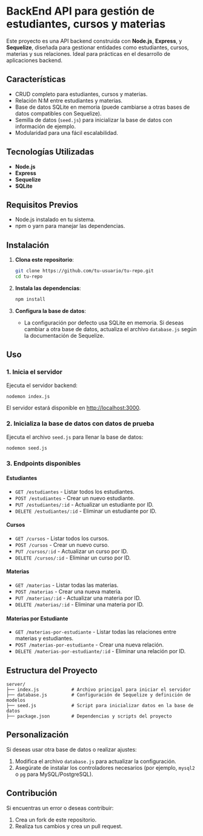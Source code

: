 
# BackEnd API para gestión de estudiantes, cursos y materias

Este proyecto es una API backend construida con **Node.js**, **Express**, y **Sequelize**, diseñada para gestionar entidades como estudiantes, cursos, materias y sus relaciones. Ideal para prácticas en el desarrollo de aplicaciones backend.

## Características

- CRUD completo para estudiantes, cursos y materias.
- Relación N:M entre estudiantes y materias.
- Base de datos SQLite en memoria (puede cambiarse a otras bases de datos compatibles con Sequelize).
- Semilla de datos (`seed.js`) para inicializar la base de datos con información de ejemplo.
- Modularidad para una fácil escalabilidad.

## Tecnologías Utilizadas

- **Node.js**
- **Express**
- **Sequelize**
- **SQLite**

## Requisitos Previos

- Node.js instalado en tu sistema.
- npm o yarn para manejar las dependencias.

## Instalación

1. **Clona este repositorio**:
   ```bash
   git clone https://github.com/tu-usuario/tu-repo.git
   cd tu-repo
   ```

2. **Instala las dependencias**:
   ```bash
   npm install
   ```

3. **Configura la base de datos**:
   - La configuración por defecto usa SQLite en memoria. Si deseas cambiar a otra base de datos, actualiza el archivo `database.js` según la documentación de Sequelize.

## Uso

### 1. Inicia el servidor
Ejecuta el servidor backend:
```bash
nodemon index.js
```
El servidor estará disponible en [http://localhost:3000](http://localhost:3000).

### 2. Inicializa la base de datos con datos de prueba
Ejecuta el archivo `seed.js` para llenar la base de datos:
```bash
nodemon seed.js
```

### 3. Endpoints disponibles
#### **Estudiantes**
- `GET /estudiantes` - Listar todos los estudiantes.
- `POST /estudiantes` - Crear un nuevo estudiante.
- `PUT /estudiantes/:id` - Actualizar un estudiante por ID.
- `DELETE /estudiantes/:id` - Eliminar un estudiante por ID.

#### **Cursos**
- `GET /cursos` - Listar todos los cursos.
- `POST /cursos` - Crear un nuevo curso.
- `PUT /cursos/:id` - Actualizar un curso por ID.
- `DELETE /cursos/:id` - Eliminar un curso por ID.

#### **Materias**
- `GET /materias` - Listar todas las materias.
- `POST /materias` - Crear una nueva materia.
- `PUT /materias/:id` - Actualizar una materia por ID.
- `DELETE /materias/:id` - Eliminar una materia por ID.

#### **Materias por Estudiante**
- `GET /materias-por-estudiante` - Listar todas las relaciones entre materias y estudiantes.
- `POST /materias-por-estudiante` - Crear una nueva relación.
- `DELETE /materias-por-estudiante/:id` - Eliminar una relación por ID.

## Estructura del Proyecto

```
server/
├── index.js            # Archivo principal para iniciar el servidor
├── database.js         # Configuración de Sequelize y definición de modelos
├── seed.js             # Script para inicializar datos en la base de datos
├── package.json        # Dependencias y scripts del proyecto
```

## Personalización

Si deseas usar otra base de datos o realizar ajustes:
1. Modifica el archivo `database.js` para actualizar la configuración.
2. Asegúrate de instalar los controladores necesarios (por ejemplo, `mysql2` o `pg` para MySQL/PostgreSQL).

## Contribución

Si encuentras un error o deseas contribuir:
1. Crea un fork de este repositorio.
2. Realiza tus cambios y crea un pull request.
